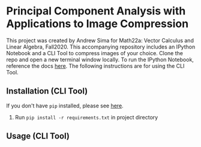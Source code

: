 # Principal Component Analysis with Applications to Image Compression

This project was created by Andrew Sima for Math22a: Vector Calculus and Linear Algebra, Fall2020. This accompanying repository includes an IPython Notebook and a CLI Tool to compress images of your choice. Clone the repo and open a new terminal window locally. To run the  IPython Notebook, reference the docs [here](https://jupyter.readthedocs.io/en/latest/install/notebook-classic.html). The following instructions are for using the CLI Tool.

## Installation (CLI Tool)

If you don't have `pip` installed, please see [here](https://pip.pypa.io/en/stable/installing/).

1. Run `pip install -r requirements.txt` in project directory

## Usage (CLI Tool)


